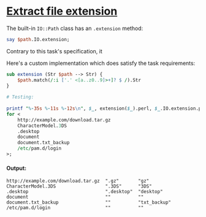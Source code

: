[1]: https://rosettacode.org/wiki/Extract_file_extension

# [Extract file extension][1]

The built-in `IO::Path` class has an `.extension` method:

```perl
say $path.IO.extension;
```


Contrary to this task's specification, it





Here's a custom implementation which does satisfy the task requirements:

```perl
sub extension (Str $path --> Str) {
    $path.match(/:i ['.' <[a..z0..9]>+]? $ /).Str
}
 
# Testing:
 
printf "%-35s %-11s %-12s\n", $_, extension($_).perl, $_.IO.extension.perl
for <
    http://example.com/download.tar.gz
    CharacterModel.3DS
    .desktop
    document
    document.txt_backup
    /etc/pam.d/login
>;
```

#### Output:
```
http://example.com/download.tar.gz  ".gz"       "gz"        
CharacterModel.3DS                  ".3DS"      "3DS"       
.desktop                            ".desktop"  "desktop"   
document                            ""          ""          
document.txt_backup                 ""          "txt_backup"
/etc/pam.d/login                    ""          ""
```